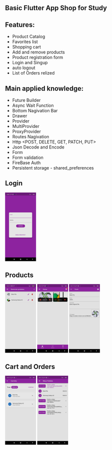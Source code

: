 ## Basic Flutter App Shop for Study


## Features:

- Product Catalog
- Favorites list
- Shopping cart
- Add and remove products
- Product registration form
- Login and Singup
- auto logout
- List of Orders relized

## Main applied knowledge:

- Future Builder
- Async Wait Function
- Bottom Nagivation Bar
- Drawer
- Provider
- MultiProvider
- ProxyProvider
- Routes Nagivation
- Http <POST, DELETE, GET, PATCH, PUT>
- Json Decode and Encode
- Form 
- Form validation
- FireBase Auth
- Persistent storage - shared_preferences

## Login
<p align="left">
  <img width=20% height=20% src="src/readme/login.jpeg">
</p>

## Products
<p align="left">
  <img width=20% height=20% src="src/readme/products.jpeg">
  <img width=20% height=20% src="src/readme/shop.jpeg">
  <img width=20% height=20% src="src/readme/form_product.jpeg">
</p>

## Cart and Orders
<p align="left">
  <img width=20% height=20% src="src/readme/cart.jpeg">
  <img width=20% height=20% src="src/readme/order_list.jpeg">
</p>

